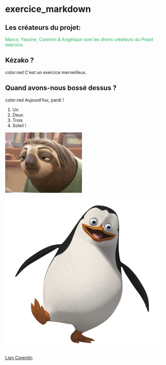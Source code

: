 # exercice_markdown

## Les créateurs du projet: 
<span style="color:#26B260"> Marco, Yassine, Corentin & Angélique sont les divins créateurs du Projet exercice.</span>

## Kézako ? 
color:red C'est un exercice merveilleux. 

## Quand avons-nous bossé dessus ? 
color:red Aujourd'hui, pardi ! 

1. Un
2. Deux
3. Trois
4. Soleil !

![iut](/drole.gif)

![iut](/pinguouin.png)

[Lien Corentin](/corentin.md)

